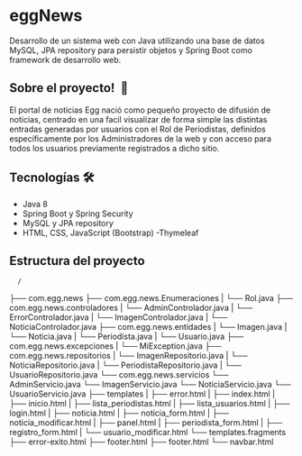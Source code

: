 # eggNews
Desarrollo de un sistema web con Java utilizando una base de datos MySQL, JPA repository para persistir objetos y Spring Boot como framework de desarrollo web. 

## Sobre el proyecto!  🚀
El portal de noticias Egg nació como pequeño proyecto de difusión de noticias, centrado en una facil visualizar de forma simple las distintas entradas generadas por usuarios con el Rol de Periodistas, definidos específicamente por los Administradores de la web y con acceso para todos los usuarios previamente registrados a dicho sitio.

## Tecnologías 🛠️
- Java 8
- Spring Boot y Spring Security
- MySQL y JPA repository
- HTML, CSS, JavaScript (Bootstrap)
-Thymeleaf

## Estructura del proyecto
      /
├── com.egg.news
    ├── com.egg.news.Enumeraciones
    |   	└── Rol.java
    ├── com.egg.news.controladores
    |   	└── AdminControlador.java
    |   	└── ErrorControlador.java
    |   	└── ImagenControlador.java
    |   	└── NoticiaControlador.java
    ├── com.egg.news.entidades
    |      	└── Imagen.java
    |   	└── Noticia.java
    |   	└── Periodista.java
    |   	└── Usuario.java
    ├── com.egg.news.excepciones
    |      	└── MiException.java
    ├── com.egg.news.repositorios
    |   	└── ImagenRepositorio.java
    |   	└── NoticiaRepositorio.java
    |   	└── PeriodistaRepositorio.java
    |   	└── UsuarioRepositorio.java
    └── com.egg.news.servicios
          	└── AdminServicio.java
       	└── ImagenServicio.java
        └── NoticiaServicio.java
       	└── UsuarioServicio.java
├── templates
    |	├── error.html
    |	├── index.html
    |	├── inicio.html
    |	├── lista_periodistas.html
    |	├── lista_usuarios.html
    |	├── login.html
    |	├── noticia.html
    |	├── noticia_form.html
    |	├── noticia_modificar.html
    |	├── panel.html
    |	├── periodista_form.html
    |	├── registro_form.html
    |	└── usuario_modificar.html
    └── templates.fragments
      ├── error-exito.html
      ├── footer.html
      ├── footer.html
      └── navbar.html
